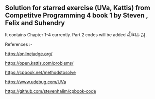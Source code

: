 ## Solution for starred exercise (UVa, Kattis) from Competitve Programming 4 book 1 by Steven , Felix and Suhendry

It contains Chapter 1-4 currently. Part 2 codes will be added إِنْ شَاءَٱللَّٰهُ .

References :- 

https://onlinejudge.org/

https://open.kattis.com/problems/

https://cpbook.net/methodstosolve

https://www.udebug.com/UVa

https://github.com/stevenhalim/cpbook-code
